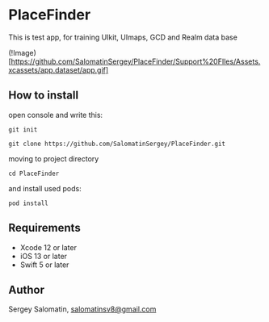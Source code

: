 # PlaceFinder

This is test app, for training UIkit, UImaps, GCD and Realm data base

(!Image)[https://github.com/SalomatinSergey/PlaceFinder/Support%20FIles/Assets.xcassets/app.dataset/app.gif]

## How to install
open console and write this:

```
git init 
```
```
git clone https://github.com/SalomatinSergey/PlaceFinder.git
```
moving to project directory
```
cd PlaceFinder
```
and install used pods:
```
pod install
```

## Requirements

- Xcode 12 or later
- iOS 13 or later
- Swift 5 or later

## Author

Sergey Salomatin, salomatinsv8@gmail.com
